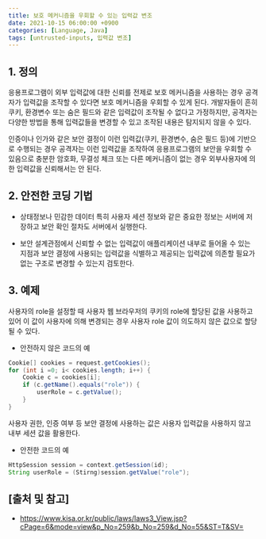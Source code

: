 ```yaml
---
title: 보호 메커니즘을 우회할 수 있는 입력값 변조
date: 2021-10-15 06:00:00 +0900
categories: [Language, Java]
tags: [untrusted-inputs, 입력값 변조]
---
```


## 1. 정의
응용프로그램이 외부 입력값에 대한 신뢰를 전제로 보호 메커니즘을 사용하는 경우 공격자가 입력값을 조작할 수 있다면 보호 메커니즘을 우회할 수 있게 된다. 개발자들이 흔히 쿠키, 환경변수 또는 숨은 필드와 같은 입력값이 조작될 수 없다고 가정하지만, 공격자는 다양한 방법을 통해 입력값들을 변경할 수 있고 조작된 내용은 탐지되지 않을 수 있다.

인증이나 인가와 같은 보안 결정이 이런 입력값(쿠키, 환경변수, 숨은 필드 등)에 기반으로 수행되는 경우 공격자는 이런 입력값을 조작하여 응용프로그램의 보안을 우회할 수 있음으로 충분한 암호화, 무결성 체크 또는 다른 메커니즘이 없는 경우 외부사용자에 의한 입력값을 신뢰해서는 안 된다.

## 2. 안전한 코딩 기법

* 상태정보나 민감한 데이터 특히 사용자 세션 정보와 같은 중요한 정보는 서버에 저장하고 보안 확인 절차도 서버에서 실행한다.

* 보안 설계관점에서 신뢰할 수 없는 입력값이 애플리케이션 내부로 들어올 수 있는 지점과 보안 결정에 사용되는 입력값을 식별하고 제공되는 입력값에 의존할 필요가 없는 구조로 변경할 수 있는지 검토한다.

## 3. 예제
사용자의 role을 설정할 때 사용자 웹 브라우저의 쿠키의 role에 할당된 값을 사용하고 있어 이 값이 사용자에 의해 변경되는 경우 사용자 role 값이 의도하지 않은 값으로 할당될 수 있다.

* 안전하지 않은 코드의 예

```java
Cookie[] cookies = request.getCookies();
for (int i =0; i< cookies.length; i++) {
    Cookie c = cookies[i];
    if (c.getName().equals("role")) {
        userRole = c.getValue();
    }
}
```

사용자 권한, 인증 여부 등 보안 결정에 사용하는 값은 사용자 입력값을 사용하지 않고 내부 세션 값을 활용한다.

* 안전한 코드의 예

```java
HttpSession session = context.getSession(id);
String userRole = (Stirng)session.getValue("role");
```

## [출처 및 참고]
* <https://www.kisa.or.kr/public/laws/laws3_View.jsp?cPage=6&mode=view&p_No=259&b_No=259&d_No=55&ST=T&SV=>
